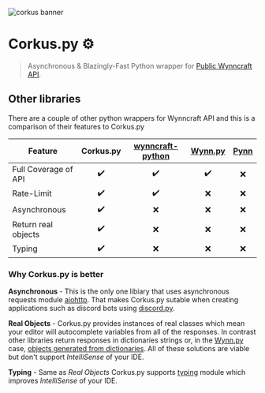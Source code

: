 ![corkus banner](https://i.imgur.com/Cg7Apc2.jpg)

# Corkus.py ⚙️

> Asynchronous & Blazingly-Fast Python wrapper for [Public Wynncraft API](https://docs.wynncraft.com).
 
## Other libraries

There are a couple of other python wrappers for Wynncraft API and this is a comparison of their features to Corkus.py

| Feature | **Corkus.py** | [wynncraft-python](l3) | [Wynn.py](l1) | [Pynn](l2) |
| -------------------- | :-: | :-: | :-: | :-: |
| Full Coverage of API | ✔️ | ✔️ | ✔️ | ❌ |
| Rate-Limit           | ✔️ | ✔️ | ❌ | ❌ |
| Asynchronous         | ✔️ | ❌ | ❌ | ❌ |
| Return real objects  | ✔️ | ❌ | ❌ | ❌ |
| Typing               | ✔️ | ❌ | ❌ | ❌ |

### Why Corkus.py is better
**Asynchronous** - This is the only one libiary that uses asynchronous requests module [aiohttp](https://docs.aiohttp.org/en/stable/). That makes Corkus.py sutable when creating applications such as discord bots using [discord.py](https://discordpy.readthedocs.io/).

**Real Objects** - Corkus.py provides instances of real classes which mean your editor will autocomplete variables from all of the responses. In contrast other libraries return responses in dictionaries strings or, in the [Wynn.py](l1) case, [objects generated from dictionaries](https://github.com/Zakru/wynn.py/blob/eb7b7872d8720e56f01c0baba0c1b8a243c62ec4/wynn/requests.py#L154-L183). All of these solutions are viable but don't support *IntelliSense* of your IDE.

**Typing** - Same as *Real Objects* Corkus.py supports [typing](https://docs.python.org/3/library/typing.html) module which improves *IntelliSense* of your IDE.


[l1]: https://github.com/Zakru/wynn.py
[l2]: https://github.com/KashEight/Pynn
[l3]: https://github.com/martinkovacs/wynncraft-python

